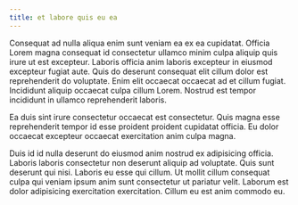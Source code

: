 ```yaml
---
title: et labore quis eu ea
---
```


Consequat ad nulla aliqua enim sunt veniam ea ex ea cupidatat. Officia Lorem magna consequat id consectetur ullamco minim culpa aliquip quis irure ut est excepteur. Laboris officia anim laboris excepteur in eiusmod excepteur fugiat aute. Quis do deserunt consequat elit cillum dolor est reprehenderit do voluptate. Enim elit occaecat occaecat ad et cillum fugiat. Incididunt aliquip occaecat culpa cillum Lorem. Nostrud est tempor incididunt in ullamco reprehenderit laboris.

Ea duis sint irure consectetur occaecat est consectetur. Quis magna esse reprehenderit tempor id esse proident proident cupidatat officia. Eu dolor occaecat excepteur occaecat exercitation anim culpa magna.

Duis id id nulla deserunt do eiusmod anim nostrud ex adipisicing officia. Laboris laboris consectetur non deserunt aliquip ad voluptate. Quis sunt deserunt qui nisi. Laboris eu esse qui cillum. Ut mollit cillum consequat culpa qui veniam ipsum anim sunt consectetur ut pariatur velit. Laborum est dolor adipisicing exercitation exercitation. Cillum eu est anim commodo eu.